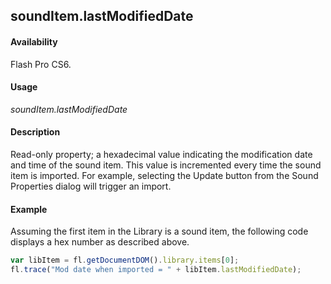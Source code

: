 ## soundItem.lastModifiedDate

#### Availability

Flash Pro CS6.

#### Usage

*soundItem.lastModifiedDate*

#### Description

Read-only property; a hexadecimal value indicating the modification date and time of the sound item. This value is incremented every time the sound item is imported. For example, selecting the Update button from the Sound Properties dialog will trigger an import.

#### Example

Assuming the first item in the Library is a sound item, the following code displays a hex number as described above.

```javascript
var libItem = fl.getDocumentDOM().library.items[0];
fl.trace("Mod date when imported = " + libItem.lastModifiedDate);

```
